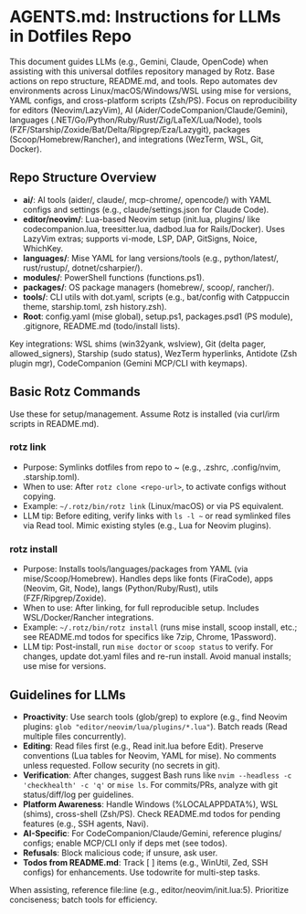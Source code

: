 # AGENTS.md: Instructions for LLMs in Dotfiles Repo

This document guides LLMs (e.g., Gemini, Claude, OpenCode) when assisting with this universal dotfiles repository managed by Rotz. Base actions on repo structure, README.md, and tools. Repo automates dev environments across Linux/macOS/Windows/WSL using mise for versions, YAML configs, and cross-platform scripts (Zsh/PS). Focus on reproducibility for editors (Neovim/LazyVim), AI (Aider/CodeCompanion/Claude/Gemini), languages (.NET/Go/Python/Ruby/Rust/Zig/LaTeX/Lua/Node), tools (FZF/Starship/Zoxide/Bat/Delta/Ripgrep/Eza/Lazygit), packages (Scoop/Homebrew/Rancher), and integrations (WezTerm, WSL, Git, Docker).

## Repo Structure Overview
- **ai/**: AI tools (aider/, claude/, mcp-chrome/, opencode/) with YAML configs and settings (e.g., claude/settings.json for Claude Code).
- **editor/neovim/**: Lua-based Neovim setup (init.lua, plugins/ like codecompanion.lua, treesitter.lua, dadbod.lua for Rails/Docker). Uses LazyVim extras; supports vi-mode, LSP, DAP, GitSigns, Noice, WhichKey.
- **languages/**: Mise YAML for lang versions/tools (e.g., python/latest/, rust/rustup/, dotnet/csharpier/).
- **modules/**: PowerShell functions (functions.ps1).
- **packages/**: OS package managers (homebrew/, scoop/, rancher/).
- **tools/**: CLI utils with dot.yaml, scripts (e.g., bat/config with Catppuccin theme, starship.toml, zsh history.zsh).
- **Root**: config.yaml (mise global), setup.ps1, packages.psd1 (PS module), .gitignore, README.md (todo/install lists).

Key integrations: WSL shims (win32yank, wslview), Git (delta pager, allowed_signers), Starship (sudo status), WezTerm hyperlinks, Antidote (Zsh plugin mgr), CodeCompanion (Gemini MCP/CLI with keymaps).

## Basic Rotz Commands
Use these for setup/management. Assume Rotz is installed (via curl/irm scripts in README.md).

### rotz link
- Purpose: Symlinks dotfiles from repo to ~ (e.g., .zshrc, .config/nvim, .starship.toml).
- When to use: After `rotz clone <repo-url>`, to activate configs without copying.
- Example: `~/.rotz/bin/rotz link` (Linux/macOS) or via PS equivalent.
- LLM tip: Before editing, verify links with `ls -l ~` or read symlinked files via Read tool. Mimic existing styles (e.g., Lua for Neovim plugins).

### rotz install
- Purpose: Installs tools/languages/packages from YAML (via mise/Scoop/Homebrew). Handles deps like fonts (FiraCode), apps (Neovim, Git, Node), langs (Python/Ruby/Rust), utils (FZF/Ripgrep/Zoxide).
- When to use: After linking, for full reproducible setup. Includes WSL/Docker/Rancher integrations.
- Example: `~/.rotz/bin/rotz install` (runs mise install, scoop install, etc.; see README.md todos for specifics like 7zip, Chrome, 1Password).
- LLM tip: Post-install, run `mise doctor` or `scoop status` to verify. For changes, update dot.yaml files and re-run install. Avoid manual installs; use mise for versions.

## Guidelines for LLMs
- **Proactivity**: Use search tools (glob/grep) to explore (e.g., find Neovim plugins: `glob "editor/neovim/lua/plugins/*.lua"`). Batch reads (Read multiple files concurrently).
- **Editing**: Read files first (e.g., Read init.lua before Edit). Preserve conventions (Lua tables for Neovim, YAML for mise). No comments unless requested. Follow security (no secrets in git).
- **Verification**: After changes, suggest Bash runs like `nvim --headless -c 'checkhealth' -c 'q'` or `mise ls`. For commits/PRs, analyze with git status/diff/log per guidelines.
- **Platform Awareness**: Handle Windows (%LOCALAPPDATA%), WSL (shims), cross-shell (Zsh/PS). Check README.md todos for pending features (e.g., SSH agents, Navi).
- **AI-Specific**: For CodeCompanion/Claude/Gemini, reference plugins/ configs; enable MCP/CLI only if deps met (see todos).
- **Refusals**: Block malicious code; if unsure, ask user.
- **Todos from README.md**: Track [ ] items (e.g., WinUtil, Zed, SSH configs) for enhancements. Use todowrite for multi-step tasks.

When assisting, reference file:line (e.g., editor/neovim/init.lua:5). Prioritize conciseness; batch tools for efficiency.